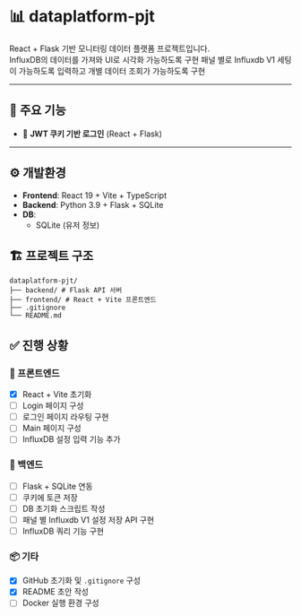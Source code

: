# 📊 dataplatform-pjt

React + Flask 기반 모니터링 데이터 플랫폼 프로젝트입니다.  
InfluxDB의 데이터를 가져와 UI로 시각화 가능하도록 구현
패널 별로 Influxdb V1 세팅이 가능하도록 입력하고 개별 데이터 조회가 가능하도록 구현

---

## 🚀 주요 기능

- 🔐 **JWT 쿠키 기반 로그인** (React + Flask)

---

## ⚙️ 개발환경

- **Frontend**: React 19 + Vite + TypeScript
- **Backend**: Python 3.9 + Flask + SQLite
- **DB**:
  - SQLite (유저 정보)

## 🏗️ 프로젝트 구조

```
dataplatform-pjt/
├── backend/ # Flask API 서버
├── frontend/ # React + Vite 프론트엔드
├── .gitignore
└── README.md
```

## ✅ 진행 상황

### 🧩 프론트엔드

- [x] React + Vite 초기화
- [ ] Login 페이지 구성
- [ ] 로그인 페이지 라우팅 구현
- [ ] Main 페이지 구성
- [ ] InfluxDB 설정 입력 기능 추가

### 🧠 백엔드

- [ ] Flask + SQLite 연동
- [ ] 쿠키에 토큰 저장
- [ ] DB 초기화 스크립트 작성
- [ ] 패널 별 Influxdb V1 설정 저장 API 구현
- [ ] InfluxDB 쿼리 기능 구현

### 📦 기타

- [x] GitHub 초기화 및 `.gitignore` 구성
- [x] README 초안 작성
- [ ] Docker 실행 환경 구성
